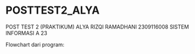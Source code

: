 # POSTTEST2_ALYA
POST TEST 2 (PRAKTIKUM) ALYA RIZQI RAMADHANI 2309116008 SISTEM INFORMASI A 23

Flowchart dari program: 
